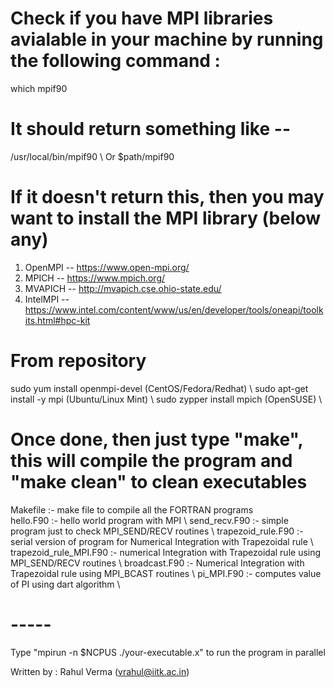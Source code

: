 # Check if you have MPI libraries avialable in your machine by running the following command :
which mpif90
# It should return something like --
/usr/local/bin/mpif90 \\
Or
$path/mpif90
# If it doesn't return this, then you may want to install the MPI library (below any)
1) OpenMPI  -- https://www.open-mpi.org/
2) MPICH    -- https://www.mpich.org/
3) MVAPICH  -- http://mvapich.cse.ohio-state.edu/
4) IntelMPI -- https://www.intel.com/content/www/us/en/developer/tools/oneapi/toolkits.html#hpc-kit
# From repository
sudo yum install openmpi-devel (CentOS/Fedora/Redhat)	\\
sudo apt-get install -y mpi    (Ubuntu/Linux Mint)	\\
sudo zypper install mpich      (OpenSUSE)		\\

# Once done, then just type "make", this will compile the program and "make clean" to clean executables

Makefile  		:- make file to compile all the FORTRAN programs <br />
hello.F90		:- hello world program with MPI							\\
send_recv.F90		:- simple program just to check MPI_SEND/RECV routines				\\
trapezoid_rule.F90	:- serial version of program for Numerical Integration with Trapezoidal rule	\\
trapezoid_rule_MPI.F90  :- numerical Integration with Trapezoidal rule using MPI_SEND/RECV routines	\\
broadcast.F90		:- Numerical Integration with Trapezoidal rule using MPI_BCAST routines		\\
pi_MPI.F90		:- computes value of PI using dart algorithm					\\

# -----
Type "mpirun -n $NCPUS ./your-executable.x" to run the program in parallel

Written by : Rahul Verma (vrahul@iitk.ac.in)
